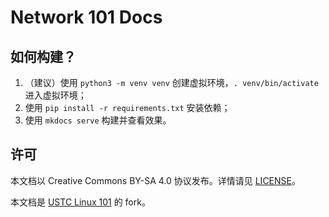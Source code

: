 # Network 101 Docs

## 如何构建？

1. （建议）使用 `python3 -m venv venv` 创建虚拟环境，`. venv/bin/activate` 进入虚拟环境；
2. 使用 `pip install -r requirements.txt` 安装依赖；
3. 使用 `mkdocs serve` 构建并查看效果。

## 许可

本文档以 Creative Commons BY-SA 4.0 协议发布。详情请见 [LICENSE](LICENSE)。

本文档是 [USTC Linux 101](https://github.com/ustclug/Linux101-docs/) 的 fork。

